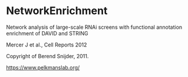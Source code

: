 NetworkEnrichment
=================

Network analysis of large-scale RNAi screens with functional annotation enrichment of DAVID and STRING  

Mercer J et al., Cell Reports 2012

Copyright of Berend Snijder, 2011.

https://www.pelkmanslab.org/
